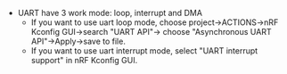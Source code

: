 
- UART have 3 work mode: loop, interrupt and DMA
	- If you want to use uart loop mode, choose project->ACTIONS->nRF Kconfig GUI->search "UART API"-> choose "Asynchronous UART API"->Apply->save to file.
	- If you want to use uart interrupt mode, select "UART interrupt support" in nRF Kconfig GUI.